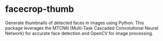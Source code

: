 # facecrop-thumb
Generate thumbnails of detected faces in images using Python. This package leverages the MTCNN (Multi-Task Cascaded Convolutional Neural Network) for accurate face detection and OpenCV for image processing.
